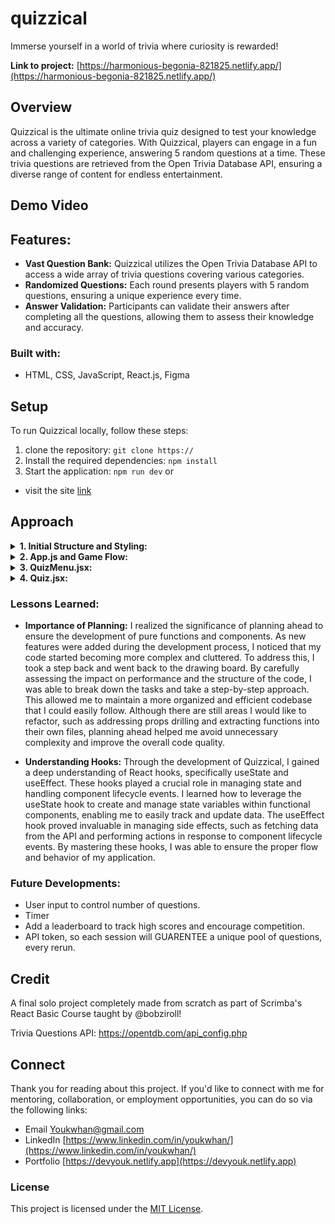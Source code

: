 # quizzical
Immerse yourself in a world of trivia where curiosity is rewarded!

**Link to project:** [https://harmonious-begonia-821825.netlify.app/](https://harmonious-begonia-821825.netlify.app/)

## Overview
Quizzical is the ultimate online trivia quiz designed to test your knowledge across a variety of categories. With Quizzical, players can engage in a fun and challenging experience, answering 5 random questions at a time. These trivia questions are retrieved from the Open Trivia Database API, ensuring a diverse range of content for endless entertainment.

## Demo Video

## Features:
- **Vast Question Bank:** Quizzical utilizes the Open Trivia Database API to access a wide array of trivia questions covering various categories.
- **Randomized Questions:** Each round presents players with 5 random questions, ensuring a unique experience every time.
- **Answer Validation:** Participants can validate their answers after completing all the questions, allowing them to assess their knowledge and accuracy.

### Built with: 
- HTML, CSS, JavaScript, React.js, Figma


## Setup
To run Quizzical locally, follow these steps:
1. clone the repository: `git clone https://`
2. Install the required dependencies: `npm install`
3. Start the application: `npm run dev`
or
- visit the site [link](#quizzical)

## Approach
<details>
  <summary><strong>1. Initial Structure and Styling:</strong></summary> 
  <p>We started by creating the general structure of our application and implementing custom CSS. Our main components include QuizMenus.jsx, Quiz.jsx, and Trivia.jsx. We focused on setting up the overall layout and applied custom styling. Additionally, we practiced using CSS techniques such as z-index to manipulate the layering of elements, and we explored glassmorphism by utilizing box-shadows. </p>
</details>

<details>
  <summary><strong>2. App.js and Game Flow:</strong></summary>
  <p>Our App.js component plays a crucial role in determining which component to render based on the game state. If the game has not started, it renders the QuizMenu.jsx component, which interacts with the user through a <select> form. We utilized the formData state to manage the user's trivia preferences and send the selected options to the API as a JSON-like object. We also added CSS styling and animations to enhance the user experience.</p>
</details>

<details>
  <summary><strong>3. QuizMenu.jsx:</strong></summary>
  <p>This component manages user interactions related to trivia preferences. It sends the formData and utilizes the useEffect hook to handle side effects (inside Quiz.js where we render our questions), such as fetching data from the API. The component updates the formData state and communicates with the API to retrieve relevant trivia questions based on the user's preferences.</p>
</details>

<details>
  <summary><strong>4. Quiz.jsx:</strong></summary>
  <p>In this component, we render the trivia questions obtained from the API. We implemented a form with radio inputs to emulate multiple-choice questions. To maintain a single source of truth, we created a state containing an array of objects, where each object represents a question. We passed this state to the <Trivia /> component, which dynamically generates and renders each question and its answer choices. By adopting this approach, our React app maintains a centralized state for all questions, simplifying management and ensuring consistency.</p>
</details>

### Lessons Learned:
- **Importance of Planning:** I realized the significance of planning ahead to ensure the development of pure functions and components. As new features were added during the development process, I noticed that my code started becoming more complex and cluttered. To address this, I took a step back and went back to the drawing board. By carefully assessing the impact on performance and the structure of the code, I was able to break down the tasks and take a step-by-step approach. This allowed me to maintain a more organized and efficient codebase that I could easily follow. Although there are still areas I would like to refactor, such as addressing props drilling and extracting functions into their own files, planning ahead helped me avoid unnecessary complexity and improve the overall code quality.

- **Understanding Hooks:** Through the development of Quizzical, I gained a deep understanding of React hooks, specifically useState and useEffect. These hooks played a crucial role in managing state and handling component lifecycle events. I learned how to leverage the useState hook to create and manage state variables within functional components, enabling me to easily track and update data. The useEffect hook proved invaluable in managing side effects, such as fetching data from the API and performing actions in response to component lifecycle events. By mastering these hooks, I was able to ensure the proper flow and behavior of my application.

### Future Developments:
- User input to control number of questions.
- Timer
- Add a leaderboard to track high scores and encourage competition.
- API token, so each session will GUARENTEE a unique pool of questions, every rerun.

## Credit
A final solo project completely made from scratch as part of Scrimba's React Basic Course taught by @bobziroll!

Trivia Questions API: https://opentdb.com/api_config.php

## Connect

Thank you for reading about this project. If you'd like to connect with me for mentoring, collaboration, or employment opportunities, you can do so via the following links:

- Email [Youkwhan@gmail.com](**Youkwhan@gmail.com**)
- LinkedIn [https://www.linkedin.com/in/youkwhan/](https://www.linkedin.com/in/youkwhan/)
- Portfolio [https://devyouk.netlify.app](https://devyouk.netlify.app)

### License
This project is licensed under the [MIT License](LICENSE.md).

